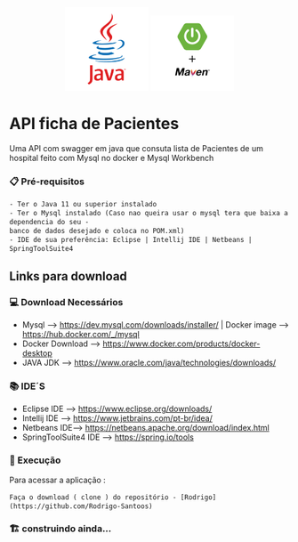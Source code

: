 <div align="center">
<img src="imagens/logoJava.png"  width="150" >
 <img src="imagens/spring.png"  width="150" >
</div>

# API ficha de Pacientes
 Uma API com swagger em java que consuta lista de Pacientes de um hospital feito com Mysql no docker e Mysql Workbench
 
### 📋 Pré-requisitos

```
- Ter o Java 11 ou superior instalado 
- Ter o Mysql instalado (Caso nao queira usar o mysql tera que baixa a dependencia do seu -
banco de dados desejado e coloca no POM.xml) 
- IDE de sua preferência: Eclipse | Intellij IDE | Netbeans | SpringToolSuite4
```
## Links para download
### 💻 Download Necessários 
- Mysql --> https://dev.mysql.com/downloads/installer/  | Docker image --> https://hub.docker.com/_/mysql <br>
- Docker Download --> https://www.docker.com/products/docker-desktop <br>
- JAVA JDK --> https://www.oracle.com/java/technologies/downloads/ <br>

### 📚 IDE´S
- Eclipse IDE --> https://www.eclipse.org/downloads/ <br>
- Intellij IDE --> https://www.jetbrains.com/pt-br/idea/ <br>
- Netbeans IDE--> https://netbeans.apache.org/download/index.html <br>
- SpringToolSuite4 IDE --> https://spring.io/tools

### 🔧 Execução

Para acessar a aplicação :

```
Faça o download ( clone ) do repositório - [Rodrigo](https://github.com/Rodrigo-Santoos) 
```
### 🏗️ construindo ainda...
